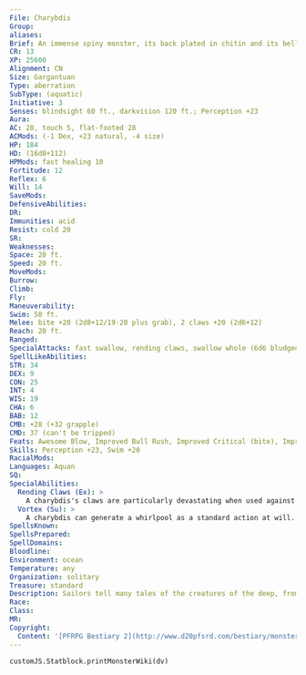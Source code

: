 ```yaml
---
File: Charybdis
Group: 
aliases: 
Brief: An immense spiny monster, its back plated in chitin and its belly in thick folds of blubber, rises hungrily from the center of a whirlpool.
CR: 13
XP: 25600
Alignment: CN
Size: Gargantuan
Type: aberration
SubType: (aquatic)
Initiative: 3
Senses: blindsight 60 ft., darkvision 120 ft.; Perception +23
Aura: 
AC: 28, touch 5, flat-footed 28
ACMods: (-1 Dex, +23 natural, -4 size)
HP: 184
HD: (16d8+112)
HPMods: fast healing 10
Fortitude: 12
Reflex: 6
Will: 14
SaveMods: 
DefensiveAbilities: 
DR: 
Immunities: acid
Resist: cold 20
SR: 
Weaknesses: 
Space: 20 ft.
Speed: 20 ft.
MoveMods: 
Burrow: 
Climb: 
Fly: 
Maneuverability: 
Swim: 50 ft.
Melee: bite +20 (2d8+12/19-20 plus grab), 2 claws +20 (2d6+12)
Reach: 20 ft.
Ranged: 
SpecialAttacks: fast swallow, rending claws, swallow whole (6d6 bludgeoning damage plus 6d6 acid damage, AC 21, hp 18), vortex
SpellLikeAbilities: 
STR: 34
DEX: 9
CON: 25
INT: 4
WIS: 19
CHA: 6
BAB: 12
CMB: +28 (+32 grapple)
CMD: 37 (can't be tripped)
Feats: Awesome Blow, Improved Bull Rush, Improved Critical (bite), Improved Initiative, Improved Vital Strike, Lightning Reflexes, Power Attack, Vital Strike
Skills: Perception +23, Swim +20
RacialMods: 
Languages: Aquan
SQ: 
SpecialAbilities:
  Rending Claws (Ex): >
    A charybdis's claws are particularly devastating when used against objects, and ignore the first 10 points of an object's hardness rating.
  Vortex (Su): >
    A charybdis can generate a whirlpool as a standard action at will. This ability functions identically to the whirlwind special attack (see the Universal Monster Rules in Appendix 3), but the whirlpool can only form underwater and cannot leave the water. It's a DC 25 Reflex save to avoid being caught by the charybdis's vortex. The vortex itself is 20 feet across and 120 feet deep, and deals 2d6+12 points of damage per round. The save DC is Constitution-based.
SpellsKnown: 
SpellsPrepared: 
SpellDomains: 
Bloodline: 
Environment: ocean
Temperature: any
Organization: solitary
Treasure: standard
Description: Sailors tell many tales of the creatures of the deep, from the terrible kraken to the beautiful mermaid. Yet few are stranger or more feared than the dread charybdis, for it exists to capture ships, crack them open like nuts, and feast on the doomed sailors within. So legendary are these violent attacks that many sailors have come to view the charybdis not as a species of aberrant life, but as the vengeful personification of an angry sea god.  In truth, the charybdis is not the sending of an angry deity, but in fact little more than a monstrous predator capable of churning even the calmest of seas into a whirling maelstrom. The charybdis uses this vortex ability not only to capture prey like sharks or small whales, but also to entrap ships on the ocean surface above. The monster's claws are particularly well suited to puncturing the hulls of ships, and most charybdises have learned that a single large merchant vessel contains enough sailors to make a perfectly sized meal. Often, a charybdis settles in along a well-known shipping route near the shoreline or amid an archipelago of islands where ships are forced along relatively narrow lanes between rocky isles-such locations allow the charybdis to lie in wait and increases the chance of its prey being unable to circumvent its vortex.  A charybdis is 60 feet long and weighs 26,000 pounds.
Race: 
Class: 
MR: 
Copyright:
  Content: '[PFRPG Bestiary 2](http://www.d20pfsrd.com/bestiary/monster-listings/aberrations/charybdis)'
---
```

```dataviewjs
customJS.Statblock.printMonsterWiki(dv)
```
